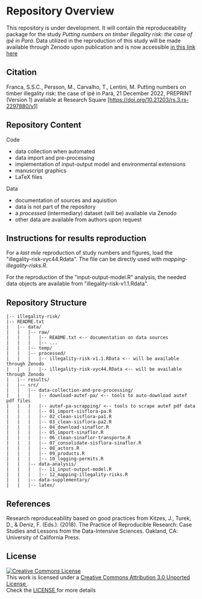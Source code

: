 # Repository Overview
This repository is under development. It will contain the reproduceability package for the study *Putting numbers on timber illegality risk: the case of ipê in Pará*. Data utilized in the reproduction of this study will be made available through Zenodo upon publication and is now accessible [in this link here](https://chalmers-my.sharepoint.com/:f:/g/personal/franca_chalmers_se/EkG_O4WZAvNMlKcpPH0ZPRYBBibInEe1BEhhKP5sfVpjSg?e=h2GFdW)

## Citation
Franca, S.S.C., Persson, M., Carvalho, T., Lentini, M. Putting numbers on timber illegality risk: the case of ipê in Pará, 21 December 2022, PREPRINT (Version 1) available at Research Square [https://doi.org/10.21203/rs.3.rs-2297880/v1]

## Repository Content 

Code
- data collection when automated
- data import and pre-processing
- implementation of input-output model and environmental extensions
- manuscript graphics 
- LaTeX files

Data 
- documentation of sources and aquisition
- data is not part of the repository 
- a *processed* (intermediary) dataset (will be) available via Zenodo 
- other data are available from authors upon request 

## Instructions for results reproduction

For a *last mile* reproduction of study numbers and figures, load the "illegality-risk-vyc44.Rdata". The file can be directly used with *mapping-illegality-risks.R*.

For the reproduction of the "input-output-model.R" analysis, the needed data objects are available from "illegality-risk-v1.1.Rdata".     


## Repository Structure

```
|-- illegality-risk/
|-- README.txt
|   |-- data/
|   |   |-- raw/
|   |   |   |-- README.txt <-- documentation on data sources
|   |   |   |-- ...
|   |   |-- temp/
|   |   |-- processed/
|   |   |   |-- illegality-risk-v1.1.RData <-- will be available through Zenodo
|   |   |   |-- illegality-risk-vyc44.RData <-- will be available through Zenodo
|   |-- results/
|   |-- src/
|   |   |-- data-collection-and-pre-processing/
|   |   |   |-- download-autef-pa/ <-- tools to auto-download autef pdf files
|   |   |   |-- autef-pa-scrapping/ <-- tools to scrape autef pdf data
|   |   |   |-- 01_import-sisflora-pa.R 
|   |   |   |-- 02_clean-sisflora-pa1.R
|   |   |   |-- 03_clean-sisflora-pa2.R
|   |   |   |-- 04_download-sinaflor.R 
|   |   |   |-- 05_import-sinaflor.R
|   |   |   |-- 06_clean-sinaflor-transporte.R 
|   |   |   |-- 07_consolidate-sisflora-sinaflor.R
|   |   |   |-- 08_actors.R 
|   |   |   |-- 09_products.R
|   |   |   |-- 10_logging-permits.R
|   |   |-- data-analysis/
|   |   |   |-- 11_input-output-model.R
|   |   |   |-- 12_mapping-illegality-risks.R
|   |   |-- data-supplementary/
|   |   |-- latex/
```

## References 

Research reproduceability based on good practices from Kitzes, J., Turek, D., & Deniz, F. (Eds.). (2018). The Practice of Reproducible Research: Case Studies and Lessons from the Data-Intensive Sciences. Oakland, CA: University of California Press. 


## License
<a rel="license" href="http://creativecommons.org/licenses/by/3.0/">
  <img alt="Creative Commons License" style="border-width:0" src="https://i.creativecommons.org/l/by/3.0/88x31.png" /> 
</a>
<br />
This work is licensed under a 
<a rel="license" href="http://creativecommons.org/licenses/by/3.0/">
  Creative Commons Attribution 3.0 Unported License
</a>.
<br />
Check the 
<a rel="license" href="https://github.com/carolsrto/illegality-risk-ns/blob/main/LICENSE">
LICENSE
</a> 
for more details
